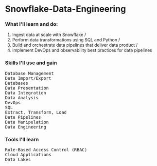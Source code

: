# Snowflake-Data-Engineering
### What I'll learn and do:

1) Ingest data at scale with Snowflake /
2) Perform data transformations using SQL and Python /
3) Build and orchestrate data pipelines that deliver data product /
4) Implement DevOps and observability best practices for data pipelines

### Skills I'll use and gain
<kbd>Database Management</kbd>  
<kbd>Data Import/Export</kbd>  
<kbd>Databases</kbd>  
<kbd>Data Presentation</kbd>  
<kbd>Data Integration</kbd>  
<kbd>Data Analysis</kbd>  
<kbd>DevOps</kbd>  
<kbd>SQL</kbd>  
<kbd>Extract, Transform, Load</kbd>  
<kbd>Data Pipelines</kbd>  
<kbd>Data Manipulation</kbd>  
<kbd>Data Engineering</kbd>  

### Tools I'll learn
<kbd>Role-Based Access Control (RBAC)</kbd>  
<kbd>Cloud Applications</kbd>  
<kbd>Data Lakes</kbd>  


